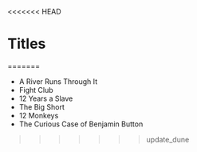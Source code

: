 <<<<<<< HEAD
# Titles
=======
- A River Runs Through It
- Fight Club
- 12 Years a Slave
- The Big Short
- 12 Monkeys
- The Curious Case of Benjamin Button

>>>>>>> update_dune
